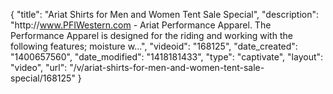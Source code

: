 {
    "title": "Ariat Shirts for Men and Women Tent Sale Special",
    "description": "http:\/\/www.PFIWestern.com - Ariat Performance Apparel. The Performance Apparel is designed for the riding and working with the following features; moisture w...",
    "videoid": "168125",
    "date_created": "1400657560",
    "date_modified": "1418181433",
    "type": "captivate",
    "layout": "video",
    "url": "\/v\/ariat-shirts-for-men-and-women-tent-sale-special\/168125"
}